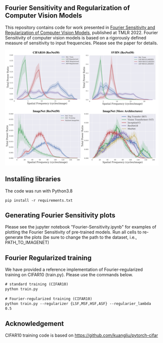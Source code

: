 ## Fourier Sensitivity and Regularization of Computer Vision Models

This repository contains code for work presented in [Fourier Sensitivity and Regularization of Computer Vision Models](https://openreview.net/forum?id=VmTYgjYloM), published at TMLR 2022. Fourier Sensitivity of computer vision models is based on a rigorously defined measure of sensitivity
to input frequencies. Please see the paper for details.

<!-- ![Fourier-sensitivity](github-image.png) -->
<img src="github-image.png" width="750px">

## Installing libraries
The code was run with Python3.8
```
pip install -r requirements.txt
```

## Generating Fourier Sensitivity plots
Please see the jupyter notebook "Fourier-Sensitivity.ipynb" for examples of plotting the Fourier Sensitivity of pre-trained models. 
Run all cells to re-generate the plots (be sure to change the path to the dataset, i.e., PATH\_TO\_IMAGENET)

## Fourier Regularized training
We have provided a reference implementation of Fourier-regularized training on CIFAR10 (train.py). Please use the commands below. 
```
# standard training (CIFAR10)
python train.py

# Fourier-regularized training (CIFAR10)
python train.py --regularizer {LSF,MSF,HSF,ASF} --regularier_lambda 0.5
```

## Acknowledgement
CIFAR10 training code is based on https://github.com/kuangliu/pytorch-cifar

